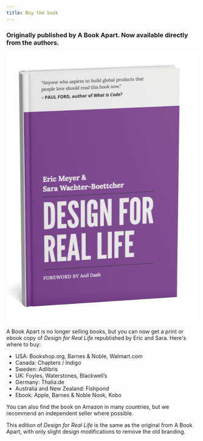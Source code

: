 ```yaml
---
title: Buy the book
---
```

### Originally published by A Book Apart. Now available directly from the authors.

![Mockup of Design for Real Life print edition with the new 2024 cover](../image/dfrl-new-cover.png "Design for Real Life")

A Book Apart is no longer selling books, but you can now get a print or ebook copy of *Design for Real Life* republished by Eric and Sara. Here's where to buy: 

* USA: Bookshop.org, Barnes & Noble, Walmart.com
* Canada: Chapters / Indigo 
* Sweden: Adlibris
* UK: Foyles, Waterstones, Blackwell’s
* Germany: Thalia.de
* Australia and New Zealand: Fishpond
* Ebook: Apple, Barnes & Noble Nook, Kobo

You can also find the book on Amazon in many countries, but we recommend an independent seller where possible.

This edition of *Design for Real Life* is the same as the original from A Book Apart, with only slight design modifications to remove the old branding.
